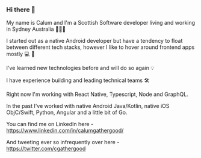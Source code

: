 ### Hi there 👋

My name is Calum and I'm a Scottish Software developer living and working in Sydney Australia 🏴󠁧󠁢󠁳󠁣󠁴󠁿🇦🇺

I started out as a native Android developer but have a tendency to float between different tech stacks, however I like to hover around frontend apps mostly 💻 📱

I've learned new technologies before and will do so again 💡

I have experience building and leading technical teams 🛠

Right now I'm working with React Native, Typescript, Node and GraphQL.

In the past I've worked with native Android Java/Kotlin, native iOS ObjC/Swift, Python, Angular and a little bit of Go.

You can find me on LinkedIn here - https://www.linkedin.com/in/calumgathergood/ 

And tweeting ever so infrequently over here - https://twitter.com/cgathergood
